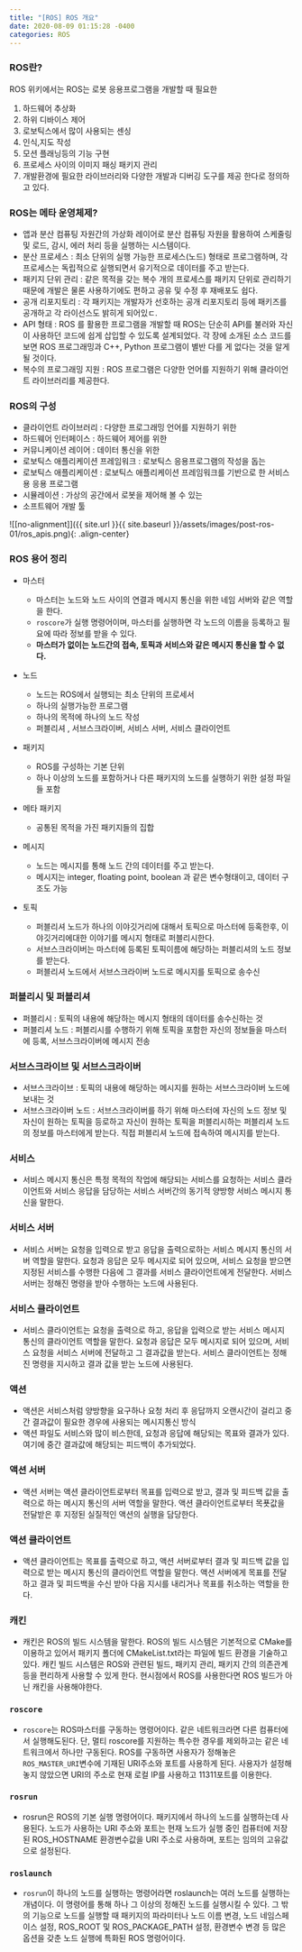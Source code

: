 ```yaml
---
title: "[ROS] ROS 개요"
date: 2020-08-09 01:15:28 -0400
categories: ROS
---
```


### ROS란?
ROS 위키에서는 ROS는 로봇 응용프로그램을 개발할 때 필요한 
1. 하드웨어 추상화
2. 하위 디바이스 제어
3. 로보틱스에서 많이 사용되는 센싱
4. 인식,지도 작성
5. 모션 플래닝등의 기능 구현
6. 프로세스 사이의 이미지 패싱 패키지 관리
7. 개발환경에 필요한 라이브러리와 다양한 개발과 디버깅 도구를 제공
한다로 정의하고 있다.

### ROS는 메타 운영체제?
- 앱과 분산 컴퓨팅 자원간의 가상화 레이어로 분산 컴퓨팅 자원을 활용하여 스케줄링 및 로드, 감시, 에러 처리 등을 실행하는 시스템이다.
- 분산 프로세스 : 최소 단위의 실행 가능한 프로세스(노드) 형태로 프로그램하며, 각 프로세스는 독립적으로 실행되면서 유기적으로 데이터를 주고 받는다.
- 패키지 단위 관리 : 같은 목적을 갖는 복수 개의 프로세스를 패키지 단위로 관리하기 때문에 개발은 물론 사용하기에도 편하고 공유 및 수정 후 재배포도 쉽다.
- 공개 리포지토리 : 각 패키지는 개발자가 선호하는 공개 리포지토리 등에 패키즈를 공개하고 각 라이선스도 밝히게 되어있ㄷ.
- API 형태 : ROS 를 활용한 프로그램을 개발할 때 ROS는 단순히 API를 불러와 자신이 사용하던 코드에 쉽게 삽입할 수 있도록 설계되었다. 각 장에 소개된 소스 코드를 보면 ROS 프로그래밍과 C++, Python 프로그램이 별반 다를 게 없다는 것을 알게 될 것이다.
- 복수의 프로그래밍 지원 : ROS 프로그램은 다양한 언어를 지원하기 위해 클라이언트 라이브러리를 제공한다.

### ROS의 구성

- 클라이언트 라이브러리 : 다양한 프로그래밍 언어를 지원하기 위한
- 하드웨어 인터페이스 : 하드웨어 제어를 위한
- 커뮤니케이션 레이어 : 데이터 통신을 위한 
- 로보틱스 애플리케이션 프레임워크 : 로보틱스 응용프로그램의 작성을 돕는
- 로보틱스 애플리케이션 : 로보틱스 애플리케이션 프레임워크를 기반으로 한 서비스용 응용 프로그램
- 시뮬레이션 : 가상의 공간에서 로봇을 제어해 볼 수 있는
- 소프트웨어 개발 툴

![[no-alignment]]({{ site.url }}{{ site.baseurl }}/assets/images/post-ros-01/ros_apis.png){: .align-center}

### ROS 용어 정리
- 마스터
    - 마스터는 노드와 노드 사이의 연결과 메시지 통신을 위한 네임 서버와 같은 역할을 한다.
    - ``roscore``가 실행 명령어이며, 마스터를 실행하면 각 노드의 이름을 등록하고 필요에 따라 정보를 받을 수 있다.
    - **마스터가 없이는 노드간의 접속, 토픽과 서비스와 같은 메시지 통신을 할 수 없다.**
- 노드
    - 노드는 ROS에서 실행되는 최소 단위의 프로세서
    - 하나의 실행가능한 프로그램
    - 하나의 목적에 하나의 노드 작성
    - 퍼블리셔 , 서브스크라이버, 서비스 서버, 서비스 클라이언트

- 패키지
    - ROS를 구성하는 기본 단위
    - 하나 이상의 노드를 포함하거나 다른 패키지의 노드를 실행하기 위한 설정 파일들 포함
- 메타 패키지
    - 공통된 목적을 가진 패키지들의 집합

- 메시지
    - 노드는 메시지를 통해 노드 간의 데이터를 주고 받는다.
    - 메시지는 integer, floating point, boolean 과 같은 변수형태이고, 데이터 구조도 가능
- 토픽
    - 퍼블리셔 노드가 하나의 이야깃거리에 대해서 토픽으로 마스터에 등혹한후, 이야깃거리에대한 이야기를 메시지 형태로 퍼블리시한다.
    - 서브스크라이버는 마스터에 등록된 토픽이름에 해당하는 퍼블리셔의 노드 정보를 받는다.
    - 퍼블리셔 노드에서 서브스크라이버 노드로 메시지를 토픽으로 송수신

### 퍼블리시 및 퍼블리셔
- 퍼블리시 : 토픽의 내용에 해당하는 메시지 형태의 데이터를 송수신하는 것
- 퍼블리셔 노드 : 퍼블리시를 수행하기 위해 토픽을 포함한 자신의 정보들을 마스터에 등록, 서브스크라이버에 메시지 전송

### 서브스크라이브 및 서브스크라이버
- 서브스크라이브 : 토픽의 내용에 해당하는 메시지를 원하는 서브스크라이버 노드에 보내는 것
- 서브스크라이버 노드 : 서브스크라이버를 하기 위해 마스터에 자신의 노드 정보 및 자신이 원하는 토픽을 등로하고 자신이 원하는 토픽을 퍼블리시하는 퍼블리셔 노드의 정보를 마스터에게 받는다. 직접 퍼블리셔 노드에 접속하여 메시지를 받는다.

### 서비스
- 서비스 메시지 통신은 특정 목적의 작업에 해당되는 서비스를 요청하는 서비스 클라이언트와 서비스 응답을 담당하는 서비스 서버간의 동기적 양방향 서비스 메시지 통신을 말한다.

### 서비스 서버
- 서비스 서버는 요청을 입력으로 받고 응답을 출력으로하는 서비스 메시지 통신의 서버 역할을 말한다. 요청과 응답은 모두 메시지로 되어 있으며, 서비스 요청을 받으면 지정된 서비스를 수행한 다음에 그 결과를 서비스 클라이언트에게 전달한다. 서비스 서버는 정해진 명령을 받아 수행하는 노드에 사용된다.

### 서비스 클라이언트
- 서비스 클라이언트는 요청을 출력으로 하고, 응답을 입력으로 받는 서비스 메시지 통신의 클라이언트 역할을 말한다. 요청과 응답은 모두 메시지로 되어 있으며, 서비스 요청을 서비스 서버에 전달하고 그 결과값을 받는다. 서비스 클라이언트는 정해진 명령을 지시하고 결과 값을 받는 노드에 사용된다.

### 액션
- 액션은 서비스처럼 양방향을 요구하나 요청 처리 후 응답까지 오랜시간이 걸리고 중간 결과값이 필요한 경우에 사용되는 메시지통신 방식
- 액션 파일도 서비스와 많이 비스한데, 요청과 응답에 해당되는 목표와 결과가 있다. 여기에 중간 결과값에 해당되는 피드백이 추가되었다.
### 액션 서버
- 액션 서버는 액션 클라이언트로부터 목표를 입력으로 받고, 결과 및 피드백 값을 출력으로 하는 메시지 통신의 서버 역할을 말한다. 액션 클라이언트로부터 목푯값을 전달받은 후 지정된 실질적인 액션의 실행을 담당한다.

### 액션 클라이언트
- 액션 클라이언트는 목표를 출력으로 하고, 액션 서버로부터 결과 및 피드백 값을 입력으로 받는 메시지 통신의 클라이언트 역할을 말한다. 액션 서버에게 목표를 전달하고 결과 및 피드백을 수신 받아 다음 지시를 내리거나 목표를 취소하는 역할을 한다.

### 캐킨
- 캐킨은 ROS의 빌드 시스템을 말한다. ROS의 빌드 시스템은 기본적으로 CMake를 이용하고 있어서 패키지 폴더에 CMakeList.txt라는 파일에 빌드 환경을 기술하고 있다. 캐킨 빌드 시스템은 ROS와 관련된 빌드, 패키지 관리, 패키지 간의 의존관계 등을 편리하게 사용할 수 있게 한다. 현시점에서 ROS를 사용한다면 ROS 빌드가 아닌 캐킨을 사용해야한다.

### ``roscore``
- ``roscore``는 ROS마스터를 구동하는 명령어이다. 같은 네트워크라면 다른 컴퓨터에서 실행해도된다. 단, 멀티 roscore를 지원하는 특수한 경우를 제외하고는 같은 네트워크에서 하나만 구동된다. ROS를 구동하면 사용자가 정해놓은 ``ROS_MASTER_URI``변수에 기재된 URI주소와 포트를 사용하게 된다. 사용자가 설정해놓지 않았으면 URI의 주소로 현재 로컬 IP를 사용하고 11311포트를 이용한다.

### ``rosrun``
- rosrun은 ROS의 기본 실행 명령어이다. 패키지에서 하나의 노드를 실행하는데 사용된다. 노드가 사용하는 URI 주소와 포트는 현재 노드가 실행 중인 컴퓨터에 저장된 ROS_HOSTNAME 환경변수값을 URI 주소로 사용하며, 포트는 임의의 고유값으로 설정된다.

### ``roslaunch``
- ``rosrun``이 하나의 노드를 실행하는 명령어라면 roslaunch는 여러 노드를 실행하는 개념이다. 이 명령어를 통해 하나 그 이상의 정해진 노드를 실행시킬 수 있다. 그 밖의 기능으로 노드를 실행할 때 패키지의 파라미터나 노드 이름 변경, 노드 네임스페이스 설정, ROS_ROOT 및 ROS_PACKAGE_PATH 설정, 환경변수 변경 등 많은 옵션을 갖춘 노드 실행에 특화된 ROS 명령어이다.

